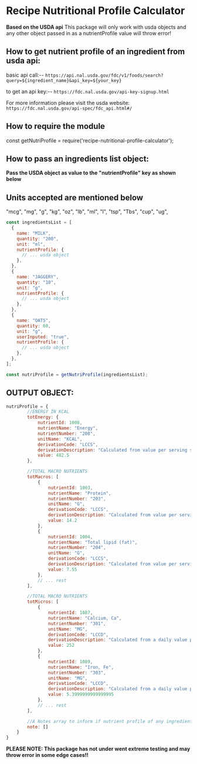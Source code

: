 # Recipe Nutritional Profile Calculator

**Based on the USDA api**
This package will only work with usda objects and any other object passed in as a nutrientProfile value will throw error!

## How to get nutrient profile of an ingredient from usda api:

basic api call:--
`https://api.nal.usda.gov/fdc/v1/foods/search?query=${ingredient_name}&api_key=${your_key}`

to get an api key:--
`https://fdc.nal.usda.gov/api-key-signup.html`

For more information please visit the usda website:
`https://fdc.nal.usda.gov/api-spec/fdc_api.html#/`

## How to require the module

const getNutriProfile = require('recipe-nutritional-profile-calculator');

## How to pass an ingredients list object:

**Pass the USDA object as value to the "nutrientProfile" key as shown below**

## Units accepted are mentioned below

"mcg", "mg", "g", "kg", "oz", "lb", "ml", "l", "tsp", "Tbs", "cup", "ug",

```js
const ingredientsList = [
  {
    name: "MILK",
    quantity: "200",
    unit: "ml",
    nutrientProfile: {
      // ... usda object
    },
  },
  {
    name: "JAGGERY",
    quantity: "10",
    unit: "g",
    nutrientProfile: {
      // ... usda object
    },
  },
  {
    name: "OATS",
    quantity: 60,
    unit: "g",
    userInputed: "true",
    nutrientProfile: {
      // ... usda object
    },
  },
];

const nutriProfile = getNutriProfile(ingredientsList);
```

## OUTPUT OBJECT:

```js
nutriProfile = {
        //ENERGY IN KCAL
        totEnergy: {
            nutrientId: 1008,
            nutrientName: "Energy",
            nutrientNumber: "208",
            unitName: "KCAL",
            derivationCode: "LCCS",
            derivationDescription: "Calculated from value per serving size measure",
            value: 482.5
        },

        //TOTAL MACRO NUTRIENTS
        totMacros: [
            {
                nutrientId: 1003,
                nutrientName: "Protein",
                nutrientNumber: "203",
                unitName: "G",
                derivationCode: "LCCS",
                derivationDescription: "Calculated from value per serving size measure",
                value: 14.2
            },
            {
                nutrientId: 1004,
                nutrientName: "Total lipid (fat)",
                nutrientNumber: "204",
                unitName: "G",
                derivationCode: "LCCS",
                derivationDescription: "Calculated from value per serving size measure",
                value: 7.55
            },
            // ... rest
        ],

        //TOTAL MACRO NUTRIENTS
        totMicros: [
            {
                nutrientId: 1087,
                nutrientName: "Calcium, Ca",
                nutrientNumber: "301",
                unitName: "MG",
                derivationCode: "LCCD",
                derivationDescription: "Calculated from a daily value percentage per serving size measure",
                value: 252
            },
            {
                nutrientId: 1089,
                nutrientName: "Iron, Fe",
                nutrientNumber: "303",
                unitName: "MG",
                derivationCode: "LCCD",
                derivationDescription: "Calculated from a daily value percentage per serving size measure",
                value: 5.3999999999999995
            },
            // ... rest
        ],

        //A Notes array to inform if nutrient profile of any ingredient is missing!
        note: []
    }
}

```

**PLEASE NOTE: This package has not under went extreme testing and may throw error in some edge cases!!**
